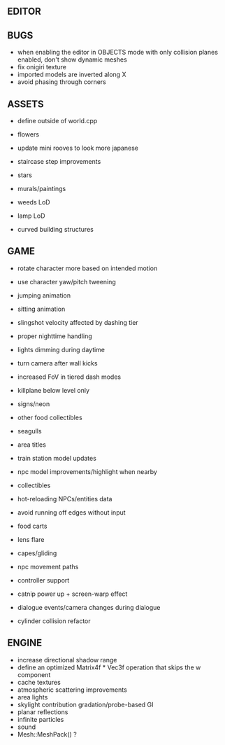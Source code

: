 EDITOR
------

BUGS
----
* when enabling the editor in OBJECTS mode with only collision planes enabled, don't show dynamic meshes
* fix onigiri texture
* imported models are inverted along X
* avoid phasing through corners

ASSETS
------
* define outside of world.cpp

* flowers
* update mini rooves to look more japanese
* staircase step improvements
* stars
* murals/paintings
* weeds LoD
* lamp LoD
* curved building structures

GAME
----
* rotate character more based on intended motion
* use character yaw/pitch tweening

* jumping animation
* sitting animation
* slingshot velocity affected by dashing tier
* proper nighttime handling
* lights dimming during daytime
* turn camera after wall kicks
* increased FoV in tiered dash modes
* killplane below level only
* signs/neon
* other food collectibles
* seagulls
* area titles
* train station model updates
* npc model improvements/highlight when nearby
* collectibles
* hot-reloading NPCs/entities data
* avoid running off edges without input
* food carts
* lens flare
* capes/gliding
* npc movement paths
* controller support
* catnip power up + screen-warp effect
* dialogue events/camera changes during dialogue
* cylinder collision refactor

ENGINE
------
* increase directional shadow range
* define an optimized Matrix4f * Vec3f operation that skips the w component
* cache textures
* atmospheric scattering improvements
* area lights
* skylight contribution gradation/probe-based GI
* planar reflections
* infinite particles
* sound
* Mesh::MeshPack() ?